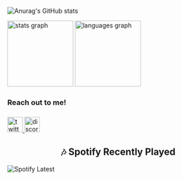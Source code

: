 ![Anurag's GitHub stats](https://github-readme-stats.vercel.app/api?username=VietnamecDevelopment&show_icons=true&theme=radical)

<div align="left">
  <img src="https://github-readme-stats-katkaaa.vercel.app/api?username=vietnamecdevelopment&hide_title=true&hide_rank=true&show_icons=true&include_all_commits=true&count_private=true&disable_animations=false&theme=dracula&locale=en&hide_border=true" height="150" alt="stats graph"  />
  <img src="https://github-readme-stats-katkaaa.vercel.app/api/top-langs?username=vietnamecdevelopment&locale=en&hide_title=false&layout=compact&card_width=320&langs_count=10&theme=dracula&hide_border=true" height="150" alt="languages graph"  />
</div>

<h3 align="left">Reach out to me!</h3>

###

<div align="left">
  <a href="https://twitter.com/vietdev1">
    <img src="https://img.shields.io/static/v1?message=Twitter&logo=twitter&label=&color=1DA1F2&logoColor=white&labelColor=&style=for-the-badge" height="35" alt="twitter logo"  />
  </a>
  <a href="https://discord.com/users/600705576229666822" target="_blank">
    <img src="https://img.shields.io/static/v1?message=Discord&logo=discord&label=&color=7289DA&logoColor=white&labelColor=&style=for-the-badge" height="35" alt="discord logo"  />
  </a>
</div>

<p align="center"> 
  <h2 align="center">🎶 Spotify Recently Played</h2>
  
![Spotify Latest](https://spotify-recently-played-readme.vercel.app/api?user=31nrgzjsuasfyn4cs7ibfpdhi72q)

</p>
